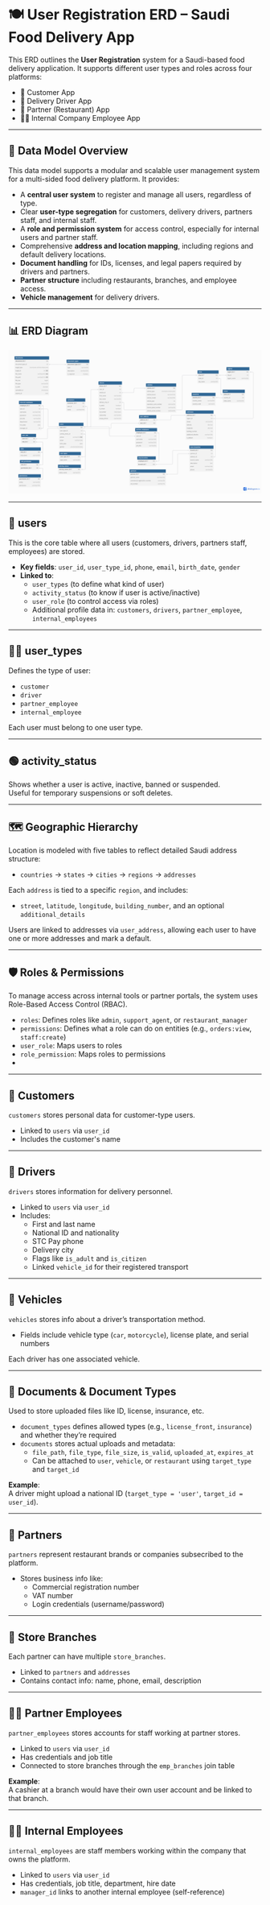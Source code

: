 # 🍽️ User Registration ERD – Saudi Food Delivery App

This ERD outlines the **User Registration** system for a Saudi-based food delivery application. It supports different user types and roles across four platforms:

- 👤 Customer App  
- 🛵 Delivery Driver App  
- 🍔 Partner (Restaurant) App  
- 🧑‍💼 Internal Company Employee App

---

## 🧩 Data Model Overview

This data model supports a modular and scalable user management system for a multi-sided food delivery platform. It provides:

- A **central user system** to register and manage all users, regardless of type.
- Clear **user-type segregation** for customers, delivery drivers, partners staff, and internal staff.
- A **role and permission system** for access control, especially for internal users and partner staff.
- Comprehensive **address and location mapping**, including regions and default delivery locations.
- **Document handling** for IDs, licenses, and legal papers required by drivers and partners.
- **Partner structure** including restaurants, branches, and employee access.
- **Vehicle management** for delivery drivers.

---

## 📊 ERD Diagram

![ERD Diagram](./erd-diagram.png)  

---

## 👤 users

This is the core table where all users (customers, drivers, partners staff, employees) are stored.

- **Key fields**: `user_id`, `user_type_id`, `phone`, `email`, `birth_date`, `gender`
- **Linked to**:  
  - `user_types` (to define what kind of user)  
  - `activity_status` (to know if user is active/inactive)  
  - `user_role` (to control access via roles)  
  - Additional profile data in: `customers`, `drivers`, `partner_employee`, `internal_employees`

---

## 🧑‍💼 user_types

Defines the type of user:
- `customer`
- `driver`
- `partner_employee`
- `internal_employee`

Each user must belong to one user type.

---

## 🟢 activity_status

Shows whether a user is active, inactive, banned or suspended.  
Useful for temporary suspensions or soft deletes.

---

## 🗺️ Geographic Hierarchy

Location is modeled with five tables to reflect detailed Saudi address structure:
- `countries` → `states` → `cities` → `regions` → `addresses`

Each `address` is tied to a specific `region`, and includes:
- `street`, `latitude`, `longitude`, `building_number`, and an optional `additional_details`

Users are linked to addresses via `user_address`, allowing each user to have one or more addresses and mark a default.

---

## 🛡️ Roles & Permissions

To manage access across internal tools or partner portals, the system uses Role-Based Access Control (RBAC).

- `roles`: Defines roles like `admin`, `support_agent`, or `restaurant_manager`
- `permissions`: Defines what a role can do on entities (e.g., `orders:view`, `staff:create`)
- `user_role`: Maps users to roles
- `role_permission`: Maps roles to permissions
- 
---

## 👥 Customers

`customers` stores personal data for customer-type users.

- Linked to `users` via `user_id`
- Includes the customer's name

---

## 🛵 Drivers

`drivers` stores information for delivery personnel.

- Linked to `users` via `user_id`
- Includes:
  - First and last name
  - National ID and nationality
  - STC Pay phone
  - Delivery city
  - Flags like `is_adult` and `is_citizen`
  - Linked `vehicle_id` for their registered transport

---

## 🚗 Vehicles

`vehicles` stores info about a driver’s transportation method.

- Fields include vehicle type (`car`, `motorcycle`), license plate, and serial numbers

Each driver has one associated vehicle.

---

## 📂 Documents & Document Types

Used to store uploaded files like ID, license, insurance, etc.

- `document_types` defines allowed types (e.g., `license_front`, `insurance`) and whether they’re required
- `documents` stores actual uploads and metadata:
  - `file_path`, `file_type`, `file_size`, `is_valid`, `uploaded_at`, `expires_at`
  - Can be attached to `user`, `vehicle`, or `restaurant` using `target_type` and `target_id`

**Example**:  
A driver might upload a national ID (`target_type = 'user'`, `target_id = user_id`).

---

## 🍴 Partners

`partners` represent restaurant brands or companies subsecribed to the platform.

- Stores business info like:
  - Commercial registration number
  - VAT number
  - Login credentials (username/password)

---

## 🏬 Store Branches

Each partner can have multiple `store_branches`.

- Linked to `partners` and `addresses`
- Contains contact info: name, phone, email, description

---

## 👨‍🍳 Partner Employees

`partner_employees` stores accounts for staff working at partner stores.

- Linked to `users` via `user_id`
- Has credentials and job title
- Connected to store branches through the `emp_branches` join table

**Example**:  
A cashier at a branch would have their own user account and be linked to that branch.

---

## 🧑‍💼 Internal Employees

`internal_employees` are staff members working within the company that owns the platform.

- Linked to `users` via `user_id`
- Has credentials, job title, department, hire date
- `manager_id` links to another internal employee (self-reference)

